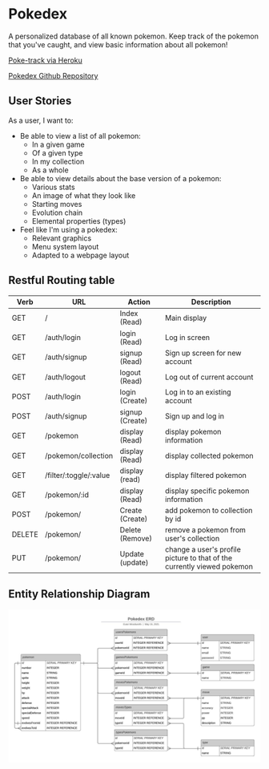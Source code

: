 # Pokedex

A personalized database of all known pokemon. Keep track of the pokemon that you've caught, and view basic information about all pokemon!

[Poke-track via Heroku](https://poke-track.herokuapp.com/)

[Pokedex Github Repository](https://github.com/evan-woodworth/Pokedex)

## User Stories

As a user, I want to:

- Be able to view a list of all pokemon:
  - In a given game
  - Of a given type
  - In my collection
  - As a whole
- Be able to view details about the base version of a pokemon:
  - Various stats
  - An image of what they look like
  - Starting moves
  - Evolution chain
  - Elemental properties (types)
- Feel like I'm using a pokedex:
  - Relevant graphics
  - Menu system layout
  - Adapted to a webpage layout

## Restful Routing table

 Verb | URL | Action | Description
 ----------- | ----------- | ----------- | -----------
 GET | / | Index (Read) | Main display
 GET | /auth/login | login (Read) | Log in screen
 GET | /auth/signup | signup (Read) | Sign up screen for new account
 GET | /auth/logout | logout (Read) | Log out of current account
 POST | /auth/login | login (Create) | Log in to an existing account
 POST | /auth/signup | signup (Create) | Sign up and log in
 GET | /pokemon | display (Read) | display pokemon information
 GET | /pokemon/collection | display (Read) | display collected pokemon
 GET | /filter/:toggle/:value | display (read) | display filtered pokemon
 GET | /pokemon/:id | display (Read) | display specific pokemon information
 POST | /pokemon/ | Create (Create) | add pokemon to collection by id
 DELETE | /pokemon/ | Delete (Remove) | remove a pokemon from user's collection
 PUT | /pokemon/ | Update (update) | change a user's profile picture to that of the currently viewed pokemon

## Entity Relationship Diagram

![ERD](./img/Pokedex-ERD.jpeg)




